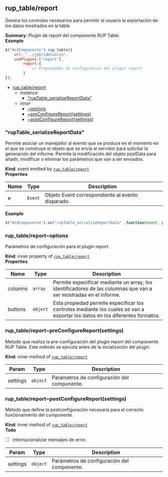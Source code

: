 <a name="module_rup_table/report"></a>

## rup_table/report
Genera los controles necesarios para permitir al usuario la exportación de los datos mostrados en la tabla

**Summary**: Plugin de report del componente RUP Table.  
**Example**  
```js
$("#idComponente").rup_table({	url: "../jqGridUsuario",	usePlugins:["report"],       	report:{       		// Propiedades de configuración del plugin report       	}});
```

* [rup_table/report](#module_rup_table/report)
    * _instance_
        * ["rupTable_serializeReportData"](#module_rup_table/report+event_rupTable_serializeReportData)
    * _inner_
        * [~options](#module_rup_table/report..options)
        * [~preConfigureReport(settings)](#module_rup_table/report..preConfigureReport)
        * [~postConfigureReport(settings)](#module_rup_table/report..postConfigureReport)

<a name="module_rup_table/report+event_rupTable_serializeReportData"></a>

### "rupTable_serializeReportData"
Permite asociar un manejador al evento que se produce en el momento en el que se construye el objeto que se envía al servidor para solicitar la generación del informe. Permite la modificación del objeto postData para añadir, modificar o eliminar los parámetros que van a ser enviados.

**Kind**: event emitted by <code>[rup_table/report](#module_rup_table/report)</code>  
**Properties**

| Name | Type | Description |
| --- | --- | --- |
| e | <code>Event</code> | Objeto Event correspondiente al evento disparado. |

**Example**  
```js
$("#idComponente").on("rupTable_serializeReportData" ,function(event, postData){   });
```
<a name="module_rup_table/report..options"></a>

### rup_table/report~options
Parámetros de configuración para el plugin report.

**Kind**: inner property of <code>[rup_table/report](#module_rup_table/report)</code>  
**Properties**

| Name | Type | Description |
| --- | --- | --- |
| columns | <code>array</code> | Permite especificar mediante un array, los identificadores de las columnas que van a ser mostradas en el informe. |
| buttons | <code>object</code> | Esta propiedad permite especificar los controles mediante los cuales se van a exportar los datos en los diferentes formatos. |

<a name="module_rup_table/report..preConfigureReport"></a>

### rup_table/report~preConfigureReport(settings)
Metodo que realiza la pre-configuración del plugin report del componente RUP Table.Este método se ejecuta antes de la incialización del plugin.

**Kind**: inner method of <code>[rup_table/report](#module_rup_table/report)</code>  

| Param | Type | Description |
| --- | --- | --- |
| settings | <code>object</code> | Parámetros de configuración del componente. |

<a name="module_rup_table/report..postConfigureReport"></a>

### rup_table/report~postConfigureReport(settings)
Método que define la postconfiguración necesaria para el correcto funcionamiento del componente.

**Kind**: inner method of <code>[rup_table/report](#module_rup_table/report)</code>  
**Todo**

- [ ] internacionalizar mensajes de error.


| Param | Type | Description |
| --- | --- | --- |
| settings | <code>object</code> | Parámetros de configuración del componente. |

